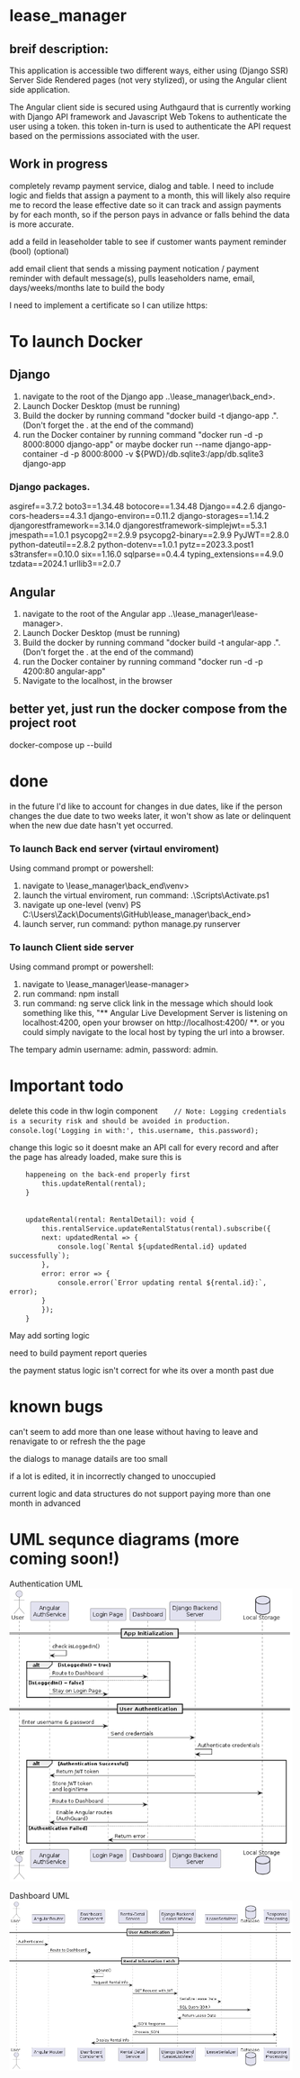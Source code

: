 # lease_manager

## breif description:

This application is accessible two different ways, either using (Django SSR) Server Side Rendered pages (not very stylized), or using the Angular client side application.

The Angular client side is secured using Authgaurd that is currently working with Django API framework and Javascript Web Tokens to authenticate the user using a token. this token in-turn is used to authenticate the API request based on the permissions associated with the user.

## Work in progress

completely revamp payment service, dialog and table. I need to include logic and fields that assign a payment to a month, this will likely also require me to record the lease effective date so it can track and assign payments by for each month, so if the person pays in advance or falls behind the data is more accurate.

add a feild in leaseholder table to see if customer wants payment reminder (bool) (optional)

add email client that sends a missing payment notication / payment reminder with default message(s), pulls leaseholders name, email, days/weeks/months late to build the body

I need to implement a certificate so I can utilize https:

# To launch Docker

## Django

1. navigate to the root of the Django app ..\lease_manager\back_end>.
2. Launch Docker Desktop (must be running)
3. Build the docker by running command "docker build -t django-app .". (Don't forget the . at the end of the command)
4. run the Docker container by running command "docker run -d -p 8000:8000 django-app"
   or maybe docker run --name django-app-container -d -p 8000:8000 -v ${PWD}/db.sqlite3:/app/db.sqlite3 django-app

### Django packages.

asgiref==3.7.2
boto3==1.34.48
botocore==1.34.48
Django==4.2.6
django-cors-headers==4.3.1
django-environ==0.11.2
django-storages==1.14.2
djangorestframework==3.14.0
djangorestframework-simplejwt==5.3.1
jmespath==1.0.1
psycopg2==2.9.9
psycopg2-binary==2.9.9
PyJWT==2.8.0
python-dateutil==2.8.2
python-dotenv==1.0.1
pytz==2023.3.post1
s3transfer==0.10.0
six==1.16.0
sqlparse==0.4.4
typing_extensions==4.9.0
tzdata==2024.1
urllib3==2.0.7

## Angular

1. navigate to the root of the Angular app ..\lease_manager\lease-manager>.
2. Launch Docker Desktop (must be running)
3. Build the docker by running command "docker build -t angular-app .". (Don't forget the . at the end of the command)
4. run the Docker container by running command "docker run -d -p 4200:80 angular-app"
5. Navigate to the localhost, in the browser

## better yet, just run the docker compose from the project root

docker-compose up --build

# done

in the future I'd like to account for changes in due dates, like if the person changes the due date to two weeks later, it won't show as late or delinquent when the new due date hasn't yet occurred.

### To launch Back end server (virtaul enviroment)

Using command prompt or powershell:

1. navigate to \lease_manager\back_end\venv>
2. launch the virtual enviroment, run command: .\Scripts\Activate.ps1
3. navigate up one-level (venv) PS C:\Users\Zack\Documents\GitHub\lease_manager\back_end>
4. launch server, run command: python manage.py runserver

### To launch Client side server

Using command prompt or powershell:

1. navigate to \lease_manager\lease-manager>
2. run command: npm install
3. run command: ng serve click link in the message which should look something like this, "** Angular Live Development Server is listening on localhost:4200, open your browser on http://localhost:4200/ **. or you could simply navigate to the local host by typing the url into a browser.

The tempary admin username: admin, password: admin.

# Important todo

delete this code in thw login component`    // Note: Logging credentials is a security risk and should be avoided in production.
    console.log('Logging in with:', this.username, this.password);`


change this logic so it doesnt make an API call for every record and after the page has already loaded, make sure this is 
```
    happeneing on the back-end properly first
        this.updateRental(rental);
    }


    updateRental(rental: RentalDetail): void {
        this.rentalService.updateRentalStatus(rental).subscribe({
        next: updatedRental => {
            console.log(`Rental ${updatedRental.id} updated successfully`);
        },
        error: error => {
            console.error(`Error updating rental ${rental.id}:`, error);
        }
        });
    }
```
May add sorting logic

need to build payment report queries 


the payment status logic isn't correct for whe its over a month past due

# known bugs

can't seem to add more than one lease without having to leave and renavigate to or refresh the the page

the dialogs to manage datails are too small

if a lot is edited, it in incorrectly changed to unoccupied

current logic and data structures do not support paying more than one month in advanced

# UML sequnce diagrams (more coming soon!)

Authentication UML
![Authentication UML](https://github.com/zackaryO/lease_manager/blob/main/UML/images/authenticationUML.png)

Dashboard UML
![Authentication UML](https://github.com/zackaryO/lease_manager/blob/main/UML/images/dashboardUML.png)
